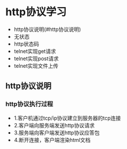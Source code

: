 # http协议学习
* http协议说明(#http协议说明)
* 无状态
* http状态码
* telnet实现get请求
* telnet实现post请求
* telnet实现文件上传

## http协议说明

### http协议执行过程
- 1.客户机通过tcp/ip协议建立到服务器的tcp连接
- 2.客户端向服务端发送http协议请求
- 3.服务端向客户端发送http协议应答包
- 4.断开连接，客户端渲染html文档

